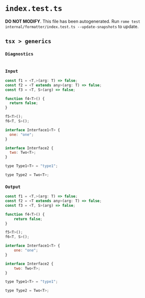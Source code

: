 # `index.test.ts`

**DO NOT MODIFY**. This file has been autogenerated. Run `rome test internal/formatter/index.test.ts --update-snapshots` to update.

## `tsx > generics`

### `Diagnostics`

```

```

### `Input`

```js
const f1 = <T,>(arg: T) => false;
const f2 = <T extends any>(arg: T) => false;
const f3 = <T, S>(arg) => false;

function f4<T>() {
  return false;
}

f5<T>();
f6<T, S>();

interface Interface1<T> {
  one: "one";
}

interface Interface2 {
  two: Two<T>;
}

type Type1<T> = "type1";

type Type2 = Two<T>;

```

### `Output`

```js
const f1 = <T,>(arg: T) => false;
const f2 = <T extends any>(arg: T) => false;
const f3 = <T, S>(arg) => false;

function f4<T>() {
	return false;
}

f5<T>();
f6<T, S>();

interface Interface1<T> {
	one: "one";
}

interface Interface2 {
	two: Two<T>;
}

type Type1<T> = "type1";

type Type2 = Two<T>;

```
